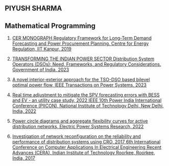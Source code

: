 ## PIYUSH SHARMA
## Mathematical Programming

1. [CER MONOGRAPH Regulatory Framework for Long-Term Demand Forecasting and Power Procurement Planning. Centre for Energy Regulation, IIT Kanpur, 2019](https://cer.iitk.ac.in/)

2. [TRANSFORMING THE INDIAN POWER SECTOR Distribution System Operators (DSOs): Need, Frameworks, and Regulatory Considerations. Government of India, 2023](https://iusstf.org/)

3. [A novel interior-exterior approach for the TSO-DSO based bilevel optimal power flow, IEEE Transactions on Power Systems, 2023](https://ieeexplore.ieee.org/abstract/document/10192376)

4. [Real time adjustment to mitigate the SPV forecasting errors with BESS and EV - an utility case study, 2022 IEEE 10th Power India International Conference (PIICON), National Institute of Technology Delhi, New Delhi, India, 2022](https://ieeexplore.ieee.org/abstract/document/10045243)

5. [Power circle diagrams and aggregate flexibility curves for active distribution networks, Electric Power Systems Research, 2022](https://www.sciencedirect.com/science/article/abs/pii/S0378779622000505)

6. [Investigation of network reconfiguration on the reliability and performance of distribution systems using CRO, 2017 6th International Conference on Computer Applications In Electrical Engineering Recent Advances (CERA), Indian Institute of Technology Roorkee, Roorkee, India, 2017](https://ieeexplore.ieee.org/document/8343305)
